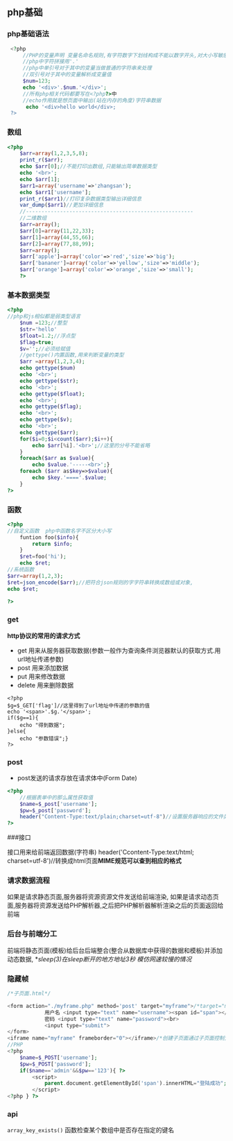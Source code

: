 ## php基础

### php基础语法
  
```php
 <?php
	 //PHP的变量声明 变量名命名规则,有字符数字下划线构成不能以数字开头,对大小写敏感
	 //php中字符拼接用'.'
	 //php中单引号对于其中的变量当做普通的字符串来处理
	 //双引号对于其中的变量解析成变量值
	 $num=123;
	 echo '<div>'.$num.'</div>';
	 //所有php相关代码都要写在<?php?>中
	 //echo作用就是想页面中输出(站在内存的角度)字符串数据
	  echo '<div>hello world</div>;
 ?>
```

### 数组

```php
<?php
	$arr=array(1,2,3,5,8);
	print_r($arr);
	echo $arr[0];//不能打印出数组,只能输出简单数据类型
	echo '<br>';
	echo $arr[1];
	$arr1=array('username'=>'zhangsan');
	echo $arr1['username'];
	print_r($arr1)//打印复杂数据类型输出详细信息
	var_dump($arr1)//更加详细信息
	//------------------------------------------------------
	//二维数组
	$arr=array();
	$arr[0]=array(11,22,33);
	$arr[1]=array(44,55,66);
	$arr[2]=array(77,88,99);
	$arr=array();
	$arr['apple']=array('color'=>'red','size'=>'big');
	$arr['bananer']=array('color'=>'yellow','size'=>'middle');
	$arr['orange']=array('color'=>'orange','size'=>'small');
	?>
```
### 基本数据类型

```php
<?php
//php和js相似都是弱类型语言
	$num =123;//整型
	$str='hello'
	$float=1.2;//浮点型
	$flag=true;
	$v='';//必须给赋值
	//gettype()内置函数,用来判断变量的类型
	$arr =array(1,2,3,4);
	echo gettype($num)
	echo '<br>';
	echo gettype($str);
	echo '<br>';
	echo gettype($float);
	echo '<br>';
	echo gettype($flag);
	echo '<br>';
	echo gettype($v);
	echo '<br>';
	echo gettype($arr);
	for($i=0;$i<count($arr);$i++){
		echo $arr[%i].'<br>';//这里的分号不能省略
	}
	foreach($arr as $value){
		echo $value.'-----<br>';}
	foreach ($arr as$key=>$value){
		echo $key.'===='.$value;
	}
?>
```

### 函数

```php
<?php
//自定义函数  php中函数名字不区分大小写
	funtion foo($info){
		return $info;
	}
	$ret=foo('hi');
	echo $ret;
//系统函数
$arr=array(1,2,3);
$ret=json_encode($arr);//把符合json规则的字字符串转换成数组或对象,
echo $ret;
	
?>
```
### get

**http协议的常用的请求方式**
- get 用来从服务器获取数据(参数一般作为查询条件浏览器默认的获取方式.用url地址传递参数)
- post 用来添加数据
- put 用来修改数据
- delete 用来删除数据
```
<?php
$g=$_GET['flag']//这里得到了url地址中传递的参数的值
echo '<span>'.$g.'</span>';
if($g==1){
	echo "得到数据";
}else{
	echo "参数错误";} 
?>
```
### post

- post发送的请求存放在请求体中(Form Date)

```php
<?php
	//根据表单中的那么属性获取值
	$name=$_post['username'];
	$pw=$_post['password'];
	header("Content-Type:text/plain;charset=utf-8")//设置服务器响应的文件类型
?>
```

###接口

接口用来给前端返回数据(字符串)
header('Ccontent-Type:text/html; charset=utf-8')//转换成html页面**MIME规范可以查到相应的格式**

### 请求数据流程

如果是请求静态页面,服务器将资源资源文件发送给前端渲染,
如果是请求动态页面,服务器将资源发送给PHP解析器,之后把PHP解析器解析渲染之后的页面返回给前端

### 后台与前端分工

前端将静态页面(模板)给后台后端整合(整合从数据库中获得的数据和模板)并添加动态数据,
**sleep(3)在sleep断开的地方地址3秒 模仿网速较慢的情况*

### 隐藏帧

```php
/*子页面.html*/

<form action="./myframe.php" method='post' target="myframe">/*target="myframe"在指定页面(指向iframe name属性的值)中打开,*/
            用户名 <input type="text" name="username"><span id="span"></span><br>
            密码 <input type="text" name="password"><br>
            <input type="submit">
</form>
<iframe name="myframe" frameborder="0"></iframe>/*创建子页面通过子页面控制父页面达到异步目的,子页面创建完成后隐藏*/
//PHP
<?php
    $name=$_POST['username'];
    $pw=$_POST['password'];
    if($name=='admin'&&$pw=='123'){ ?>
        <script>
            parent.document.getElementById('span').innerHTML="登陆成功";
        </script>
<?php } ?>
```

### api

`array_key_exists()` 函数检查某个数组中是否存在指定的键名
